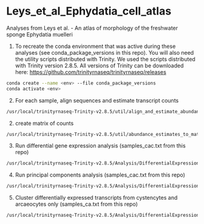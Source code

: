 # Leys_et_al_Ephydatia_cell_atlas
Analyses from Leys et al. - An atlas of morphology of the freshwater sponge Ephydatia muelleri

1. To recreate the conda environment that was active during these analyses (see conda_package_versions in this repo). You will also need the utility scripts distributed with Trinity. We used the scripts distributed with Trinity version 2.8.5. All versions of Trinity can be downloaded here: https://github.com/trinityrnaseq/trinityrnaseq/releases 

```bash
conda create --name <env> --file conda_package_versions
conda activate <env>
```
  
2. For each sample, align sequences and estimate transcript counts

```bash
/usr/local/trinityrnaseq-Trinity-v2.8.5/util/align_and_estimate_abundance.pl --transcripts Emu_genome_v1.mrna --seqType fq --left 23233R-03-01_S44_L005_R1_001.fastq.gz --right 23233R-03-01_S44_L005_R2_001.fastq.gz --output_dir C1 --est_method RSEM --aln_method bowtie2 --thread_count 45 --prep_reference > C1.out 2> C1.err
```

2. create matrix of counts

 ```bash
/usr/local/trinityrnaseq-Trinity-v2.8.5/util/abundance_estimates_to_matrix.pl --est_method RSEM --gene_trans_map none --out_prefix atlas_sc --name_sample_by_basedir C1/RSEM.genes.results C2/RSEM.genes.results ... > aem.out 2> aem.err
```

3. Run differential gene expression analysis (samples_cac.txt from this repo)

```bash
/usr/local/trinityrnaseq-Trinity-v2.8.5/Analysis/DifferentialExpression/run_DE_analysis.pl --matrix atlas_sc.isoform.counts.matrix --method voom --samples_file samples_cac.txt > rde.out 2> rde.err```
```
4. Run principal components analysis (samples_cac.txt from this repo)

```bash
/usr/local/trinityrnaseq-Trinity-v2.8.5/Analysis/DifferentialExpression/PtR --matrix atlas_sc.isoform.counts.matrix --samples samples.txt --min_rowSums 10 --log2 --CPM --center_rows --prin_comp 3 > ptr.out 2> ptr.err  
```

5. Cluster differentially expressed transcripts from cystencytes and arcaeocytes only (samples_ca.txt from this repo)
```bash
/usr/local/trinityrnaseq-Trinity-v2.8.5/Analysis/DifferentialExpression/analyze_diff_expr.pl --matrix ../atlas_sc.isoform.counts.matrix --samples ../samples.txt -P 0.01 -C 1.5 --output ade_atlas > ade.out 2> ade.err
```
